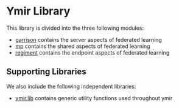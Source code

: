 # Ymir Library
This library is divided into the three following modules:

- [garrison](ymir/garrison) contains the server aspects of federated learning
- [mp](ymir/mp) contains the shared aspects of federated learning
- [regiment](ymir/regiment) contains the endpoint aspects of federated learning

## Supporting Libraries
We also include the following independent libraries:
- [ymir.lib](ymir/lib) contains generic utility functions used throughout ymir